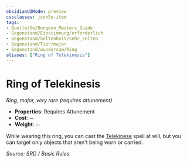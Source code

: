 ```yaml
---
obsidianUIMode: preview
cssclasses: json5e-item
tags:
- Quelle/5e/Dungeon_Masters_Guide
- Gegenstand/Einstimmung/erforderlich
- Gegenstand/Seltenheit/sehr_selten
- Gegenstand/Tier/major
- Gegenstand/wundersam/Ring
aliases: ["Ring of Telekinesis"]
---
```

# Ring of Telekinesis
*Ring, major, very rare (requires attunement)*  

- **Properties**: Requires Attunement
- **Cost**: ⏤
- **Weight**: ⏤

While wearing this ring, you can cast the [Telekinese](../Zauber/Telekinese.md) spell at will, but you can target only objects that aren't being worn or carried.

*Source: SRD / Basic Rules*